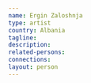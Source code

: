 ```yaml
---
name: Ergin Zaloshnja
type: artist
country: Albania
tagline:
description:
related-persons:
connections:
layout: person
---
```

